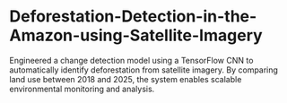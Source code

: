 # Deforestation-Detection-in-the-Amazon-using-Satellite-Imagery
Engineered a change detection model using a TensorFlow CNN to automatically identify deforestation from satellite imagery. By comparing land use between 2018 and 2025, the system enables scalable environmental monitoring and analysis.
